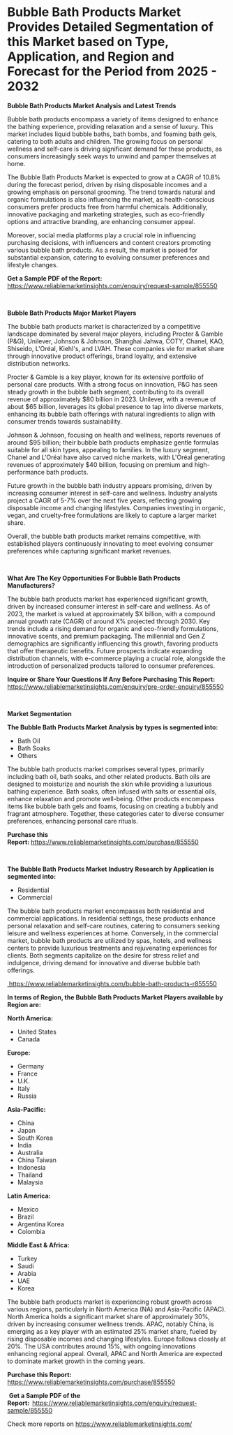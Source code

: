 <p><h1>Bubble Bath Products Market Provides Detailed Segmentation of this Market based on Type, Application, and Region and Forecast for the Period from 2025 - 2032</h1></p><p><strong>Bubble Bath Products Market Analysis and Latest Trends</strong></p>
<p><p>Bubble bath products encompass a variety of items designed to enhance the bathing experience, providing relaxation and a sense of luxury. This market includes liquid bubble baths, bath bombs, and foaming bath gels, catering to both adults and children. The growing focus on personal wellness and self-care is driving significant demand for these products, as consumers increasingly seek ways to unwind and pamper themselves at home. </p><p>The Bubble Bath Products Market is expected to grow at a CAGR of 10.8% during the forecast period, driven by rising disposable incomes and a growing emphasis on personal grooming. The trend towards natural and organic formulations is also influencing the market, as health-conscious consumers prefer products free from harmful chemicals. Additionally, innovative packaging and marketing strategies, such as eco-friendly options and attractive branding, are enhancing consumer appeal. </p><p>Moreover, social media platforms play a crucial role in influencing purchasing decisions, with influencers and content creators promoting various bubble bath products. As a result, the market is poised for substantial expansion, catering to evolving consumer preferences and lifestyle changes.</p></p>
<p><strong>Get a Sample PDF of the Report:&nbsp;</strong> <a href="https://www.reliablemarketinsights.com/enquiry/request-sample/855550?utm_campaign=2642&utm_medium=2&utm_source=Github&utm_content=ia&utm_term=10042025&utm_id=bubble-bath-products">https://www.reliablemarketinsights.com/enquiry/request-sample/855550</a></p>
<p>&nbsp;</p>
<p><strong>Bubble Bath Products Major Market Players</strong></p>
<p><p>The bubble bath products market is characterized by a competitive landscape dominated by several major players, including Procter & Gamble (P&G), Unilever, Johnson & Johnson, Shanghai Jahwa, COTY, Chanel, KAO, Shiseido, L'Oréal, Kiehl's, and LVAH. These companies vie for market share through innovative product offerings, brand loyalty, and extensive distribution networks.</p><p>Procter & Gamble is a key player, known for its extensive portfolio of personal care products. With a strong focus on innovation, P&G has seen steady growth in the bubble bath segment, contributing to its overall revenue of approximately $80 billion in 2023. Unilever, with a revenue of about $65 billion, leverages its global presence to tap into diverse markets, enhancing its bubble bath offerings with natural ingredients to align with consumer trends towards sustainability.</p><p>Johnson & Johnson, focusing on health and wellness, reports revenues of around $95 billion; their bubble bath products emphasize gentle formulas suitable for all skin types, appealing to families. In the luxury segment, Chanel and L'Oréal have also carved niche markets, with L'Oréal generating revenues of approximately $40 billion, focusing on premium and high-performance bath products.</p><p>Future growth in the bubble bath industry appears promising, driven by increasing consumer interest in self-care and wellness. Industry analysts project a CAGR of 5-7% over the next five years, reflecting growing disposable income and changing lifestyles. Companies investing in organic, vegan, and cruelty-free formulations are likely to capture a larger market share. </p><p>Overall, the bubble bath products market remains competitive, with established players continuously innovating to meet evolving consumer preferences while capturing significant market revenues.</p></p>
<p>&nbsp;</p>
<p><strong>What Are The Key Opportunities For Bubble Bath Products Manufacturers?</strong></p>
<p><p>The bubble bath products market has experienced significant growth, driven by increased consumer interest in self-care and wellness. As of 2023, the market is valued at approximately $X billion, with a compound annual growth rate (CAGR) of around X% projected through 2030. Key trends include a rising demand for organic and eco-friendly formulations, innovative scents, and premium packaging. The millennial and Gen Z demographics are significantly influencing this growth, favoring products that offer therapeutic benefits. Future prospects indicate expanding distribution channels, with e-commerce playing a crucial role, alongside the introduction of personalized products tailored to consumer preferences.</p></p>
<p><strong>Inquire or Share Your Questions If Any Before Purchasing This Report:</strong> <a href="https://www.reliablemarketinsights.com/enquiry/pre-order-enquiry/855550?utm_campaign=2642&utm_medium=2&utm_source=Github&utm_content=ia&utm_term=10042025&utm_id=bubble-bath-products">https://www.reliablemarketinsights.com/enquiry/pre-order-enquiry/855550</a></p>
<p>&nbsp;</p>
<p><strong>Market Segmentation</strong></p>
<p><strong>The Bubble Bath Products Market Analysis by types is segmented into:</strong></p>
<p><ul><li>Bath Oil</li><li>Bath Soaks</li><li>Others</li></ul></p>
<p><p>The bubble bath products market comprises several types, primarily including bath oil, bath soaks, and other related products. Bath oils are designed to moisturize and nourish the skin while providing a luxurious bathing experience. Bath soaks, often infused with salts or essential oils, enhance relaxation and promote well-being. Other products encompass items like bubble bath gels and foams, focusing on creating a bubbly and fragrant atmosphere. Together, these categories cater to diverse consumer preferences, enhancing personal care rituals.</p></p>
<p><strong>Purchase this Report:&nbsp;</strong><a href="https://www.reliablemarketinsights.com/purchase/855550?utm_campaign=2642&utm_medium=2&utm_source=Github&utm_content=ia&utm_term=10042025&utm_id=bubble-bath-products">https://www.reliablemarketinsights.com/purchase/855550</a></p>
<p>&nbsp;</p>
<p><strong>The Bubble Bath Products Market Industry Research by Application is segmented into:</strong></p>
<p><ul><li>Residential</li><li>Commercial</li></ul></p>
<p><p>The bubble bath products market encompasses both residential and commercial applications. In residential settings, these products enhance personal relaxation and self-care routines, catering to consumers seeking leisure and wellness experiences at home. Conversely, in the commercial market, bubble bath products are utilized by spas, hotels, and wellness centers to provide luxurious treatments and rejuvenating experiences for clients. Both segments capitalize on the desire for stress relief and indulgence, driving demand for innovative and diverse bubble bath offerings.</p></p>
<p><a href="https://www.reliablemarketinsights.com/bubble-bath-products-r855550?utm_campaign=2642&utm_medium=2&utm_source=Github&utm_content=ia&utm_term=10042025&utm_id=bubble-bath-products">&nbsp;https://www.reliablemarketinsights.com/bubble-bath-products-r855550</a></p>
<p><strong>In terms of Region, the Bubble Bath Products Market Players available by Region are:</strong></p>
<p>
    <p> <strong> North America: </strong>
        <ul>
            <li>United States</li>
            <li>Canada</li>
        </ul>
        </p> 
    <p> <strong> Europe: </strong>
        <ul>
            <li>Germany</li>
            <li>France</li>
            <li>U.K.</li>
            <li>Italy</li>
            <li>Russia</li>
        </ul>
        </p> 
    <p> <strong> Asia-Pacific: </strong>
        <ul>
            <li>China</li>
            <li>Japan</li>
            <li>South Korea</li>
            <li>India</li>
            <li>Australia</li>
            <li>China Taiwan</li>
            <li>Indonesia</li>
            <li>Thailand</li>
            <li>Malaysia</li>
        </ul>
        </p> 
    <p> <strong> Latin America: </strong>
        <ul>
            <li>Mexico</li>
            <li>Brazil</li>
            <li>Argentina Korea</li>
            <li>Colombia</li>
        </ul>
        </p> 
    <p> <strong> Middle East & Africa: </strong>
        <ul>
            <li>Turkey</li>
            <li>Saudi</li>
            <li>Arabia</li>
            <li>UAE</li>
            <li>Korea</li>
        </ul>
    </p>
    </p>
<p><p>The bubble bath products market is experiencing robust growth across various regions, particularly in North America (NA) and Asia-Pacific (APAC). North America holds a significant market share of approximately 30%, driven by increasing consumer wellness trends. APAC, notably China, is emerging as a key player with an estimated 25% market share, fueled by rising disposable incomes and changing lifestyles. Europe follows closely at 20%. The USA contributes around 15%, with ongoing innovations enhancing regional appeal. Overall, APAC and North America are expected to dominate market growth in the coming years.</p></p>
<p><strong>Purchase this Report: </strong><a href="https://www.reliablemarketinsights.com/purchase/855550?utm_campaign=2642&utm_medium=2&utm_source=Github&utm_content=ia&utm_term=10042025&utm_id=bubble-bath-products">https://www.reliablemarketinsights.com/purchase/855550</a></p>
<p>&nbsp;<strong>Get a Sample PDF of the Report:&nbsp;&nbsp;</strong><a href="https://www.reliablemarketinsights.com/enquiry/request-sample/855550?utm_campaign=2642&utm_medium=2&utm_source=Github&utm_content=ia&utm_term=10042025&utm_id=bubble-bath-products">https://www.reliablemarketinsights.com/enquiry/request-sample/855550</a></p>
<p><strong></strong></p>
<p>Check more reports on <a href="https://www.reliablemarketinsights.com/?utm_campaign=2642&utm_medium=2&utm_source=Github&utm_content=ia&utm_term=10042025&utm_id=bubble-bath-products">https://www.reliablemarketinsights.com/</a></p>